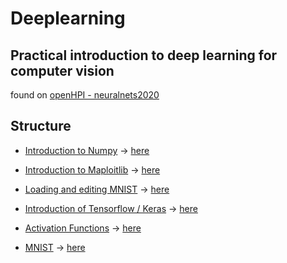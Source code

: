# Deeplearning

## Practical introduction to deep learning for computer vision

found on [openHPI - neuralnets2020](https://open.hpi.de/courses/neuralnets2020/overview)

## Structure

* [Introduction to Numpy](introduction_to_numpy.ipynb) -> [here](https://colab.research.google.com/github/schmelto/machine-learning/blob/main/introduction_to_numpy.ipynb)
* [Introduction to Maploitlib](introduction_to_Maploitlib.ipynb) -> [here](https://colab.research.google.com/github/schmelto/machine-learning/blob/main/introduction_to_Maploitlib.ipynb)
* [Loading and editing MNIST](Loading_and_editing_MNIST.ipynb) -> [here](https://colab.research.google.com/github/schmelto/machine-learning/blob/main/Loading_and_editing_MNIST.ipynb)
* [Introduction of Tensorflow / Keras](Introduction_Tensorflow_Keras.ipynb) -> [here](https://colab.research.google.com/github/schmelto/machine-learning/blob/main/Introduction_Tensorflow_Keras.ipynb)


* [Activation Functions](activation_functions.ipynb) -> [here](https://colab.research.google.com/github/schmelto/machine-learning/blob/main/activation_functions.ipynb)
* [MNIST](MNIST.ipynb) -> [here](https://colab.research.google.com/github/schmelto/machine-learning/blob/main/MNIST.ipynb)
